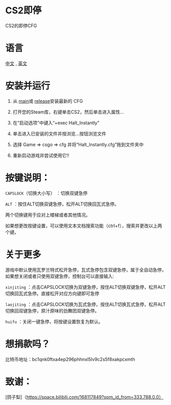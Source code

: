 # CS2即停
CS2的即停CFG

# 语言
  [中文](https://github.com/HugoXOX3/CS2-halt-instantly/blob/main/CN.md) , [英文](https://github.com/HugoXOX3/CS2-halt-instantly/blob/main/README.md)

# 安装并运行
1. 从 [main](https://github.com/HugoXOX3/CS2-halt-instantly/blob/main/Halt_Instantly.cfg）)或 [release](https://github.com/HugoXOX3/CS2-halt-instantly/releases)安装最新的 CFG

2. 打开您的Steam库，右键单击CS2，然后单击进入属性...

3. 在“启动选项”中键入“+exec Halt_Instantly”

4. 单击进入已安装的文件并按浏览...按钮浏览文件

5. 选择 Game => csgo => cfg 并将“Halt_Instantly.cfg”拖到文件夹中

6. 重新启动游戏并尝试使用它!!

# 按键说明：
```CAPSLOCK```（切换大小写）	：切换双键急停
  
```ALT```	：按住ALT切换双键急停，松开ALT切换回瓦式急停。
 
两个切换键用于应对上楼梯或者其他情况。
 
如果想更改按键设置，可以使用文本文档搜索功能（ctrl+f），搜索并更改以上两个键。

# 关于更多
游戏中默认使用瓦罗兰特式松开急停，瓦式急停包含双键急停，属于全自动急停，如果想关闭或者只使用双键急停，控制台可以直接输入:

```xinjiting```	：点击CAPSLOCK切换为双键急停，按住ALT切换双键急停，松开ALT切换回瓦式急停。直接松开对应方向键即可急停
 
```laojiting```	：点击CAPSLOCK切换为瓦式急停，按住ALT切换瓦式急停，松开ALT切换回双键急停，原汁原味的劲舞团双键急停。
 
```huifu```	：关闭一键急停，将按键设置恢复为默认。
 
# 想捐款吗？
比特币地址：bc1qnk0ftxa4ep296phhnxl5lv9c2s5f8xakpcxmth

# 致谢：
[鸽子梨]（https://space.bilibili.com/168117849?spm_id_from=333.788.0.0）

